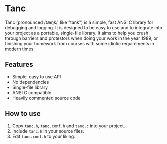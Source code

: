 # Tanc

Tanc (pronounced /tæŋk/, like "tank") is a simple, fast ANSI C library for debugging and logging. It is designed to be easy to use and to integrate into your project as a portable, single-file library. It aims to help you crush through barriers and protestors when doing your work in the year 1989, or finishing your homework from courses with some idiotic requirements in modern times.

## Features
- Simple, easy to use API
- No dependencies
- Single-file library
- ANSI C compatible
- Heavily commented source code

## How to use
1. Copy `tanc.h`, `tanc.conf.h` and `tanc.c` into your project.
2. Include `tanc.h` in your source files.
3. Edit `tanc.conf.h` to your liking.
